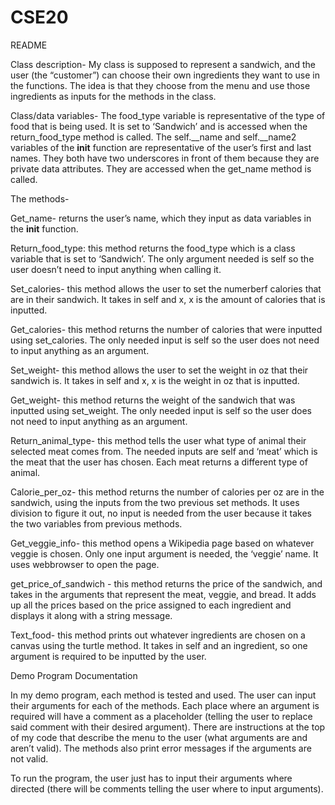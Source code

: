 # CSE20
README


Class description- My class is supposed to represent a sandwich, and the user (the “customer”) can choose their own ingredients they want to use in the functions. The idea is that they choose from the menu and use those ingredients as inputs for the methods in the class.

Class/data variables- The food_type variable is representative of the type of food that is being used. It is set to ‘Sandwich’ and is accessed when the return_food_type method is called. The self.__name and self.__name2 variables of the __init__ function are representative of the user’s first and last names. They both have two underscores in front of them because they are private data attributes. They are accessed when the get_name method is called. 

The methods-

Get_name- returns the user’s name, which they input as data variables in the __init__ function.

Return_food_type: this method returns the food_type which is a class variable that is set to ‘Sandwich’. The only argument needed is self so the user doesn’t need to input anything when calling it.

Set_calories- this method allows the user to set the numerberf calories that are in their sandwich. It takes in self and x, x is the amount of calories that is inputted.

Get_calories- this method returns the number of calories that were inputted using set_calories. The only needed input is self so the user does not need to input anything as an argument.

Set_weight- this method allows the user to set the weight in oz that their sandwich is. It takes in self and x, x is the weight in oz that is inputted.

Get_weight- this method returns the weight of the sandwich that was inputted using set_weight. The only needed input is self so the user does not need to input anything as an argument.

Return_animal_type- this method tells the user what type of animal their selected meat comes from. The needed inputs are self and ‘meat’ which is the meat that the user has chosen. Each meat returns a different type of animal.

Calorie_per_oz- this method returns the number of calories per oz are in the sandwich, using the inputs from the two previous set methods. It uses division to figure it out, no input is needed from the user because it takes the two variables from previous methods.

Get_veggie_info- this method opens a Wikipedia page based on whatever veggie is chosen. Only one input argument is needed, the ‘veggie’ name. It uses webbrowser to open the page.

get_price_of_sandwich - this method returns the price of the sandwich, and takes in the arguments that represent the meat, veggie, and bread. It adds up all the prices based on the price assigned to each ingredient and displays it along with a string message.

Text_food- this method prints out whatever ingredients are chosen on a canvas using the turtle method. It takes in self and an ingredient, so one argument is required to be inputted by the user.

Demo Program Documentation

In my demo program,  each method is tested and used. The user can input their arguments for each of the methods. Each place where an argument is required will have a comment as a placeholder (telling the user to replace said comment with their desired argument). There are instructions at the top of my code that describe the menu to the user (what arguments are and aren’t valid). The methods also print error messages if the arguments are not valid.

To run the program, the user just has to input their arguments where directed (there will be comments telling the user where to input arguments).

